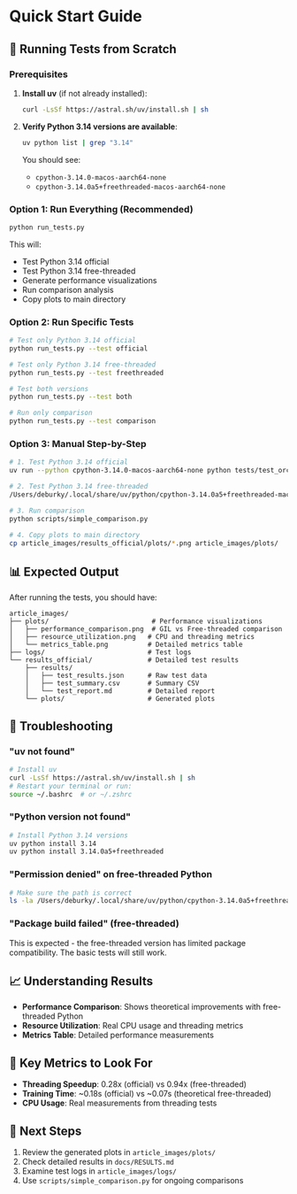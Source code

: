 # Quick Start Guide

## 🚀 Running Tests from Scratch

### Prerequisites
1. **Install uv** (if not already installed):
   ```bash
   curl -LsSf https://astral.sh/uv/install.sh | sh
   ```

2. **Verify Python 3.14 versions are available**:
   ```bash
   uv python list | grep "3.14"
   ```
   You should see:
   - `cpython-3.14.0-macos-aarch64-none`
   - `cpython-3.14.0a5+freethreaded-macos-aarch64-none`

### Option 1: Run Everything (Recommended)
```bash
python run_tests.py
```
This will:
- Test Python 3.14 official
- Test Python 3.14 free-threaded  
- Generate performance visualizations
- Run comparison analysis
- Copy plots to main directory

### Option 2: Run Specific Tests
```bash
# Test only Python 3.14 official
python run_tests.py --test official

# Test only Python 3.14 free-threaded
python run_tests.py --test freethreaded

# Test both versions
python run_tests.py --test both

# Run only comparison
python run_tests.py --test comparison
```

### Option 3: Manual Step-by-Step
```bash
# 1. Test Python 3.14 official
uv run --python cpython-3.14.0-macos-aarch64-none python tests/test_orchestrator.py --config tests/test_config_python314.yml --test all

# 2. Test Python 3.14 free-threaded
/Users/deburky/.local/share/uv/python/cpython-3.14.0a5+freethreaded-macos-aarch64-none/bin/python3.14t tests/test_freethreaded_basic.py

# 3. Run comparison
python scripts/simple_comparison.py

# 4. Copy plots to main directory
cp article_images/results_official/plots/*.png article_images/plots/
```

## 📊 Expected Output

After running the tests, you should have:

```
article_images/
├── plots/                          # Performance visualizations
│   ├── performance_comparison.png  # GIL vs Free-threaded comparison
│   ├── resource_utilization.png   # CPU and threading metrics
│   └── metrics_table.png          # Detailed metrics table
├── logs/                          # Test logs
└── results_official/              # Detailed test results
    ├── results/
    │   ├── test_results.json      # Raw test data
    │   ├── test_summary.csv       # Summary CSV
    │   └── test_report.md         # Detailed report
    └── plots/                     # Generated plots
```

## 🔧 Troubleshooting

### "uv not found"
```bash
# Install uv
curl -LsSf https://astral.sh/uv/install.sh | sh
# Restart your terminal or run:
source ~/.bashrc  # or ~/.zshrc
```

### "Python version not found"
```bash
# Install Python 3.14 versions
uv python install 3.14
uv python install 3.14.0a5+freethreaded
```

### "Permission denied" on free-threaded Python
```bash
# Make sure the path is correct
ls -la /Users/deburky/.local/share/uv/python/cpython-3.14.0a5+freethreaded-macos-aarch64-none/bin/python3.14t
```

### "Package build failed" (free-threaded)
This is expected - the free-threaded version has limited package compatibility. The basic tests will still work.

## 📈 Understanding Results

- **Performance Comparison**: Shows theoretical improvements with free-threaded Python
- **Resource Utilization**: Real CPU usage and threading metrics
- **Metrics Table**: Detailed performance measurements

## 🎯 Key Metrics to Look For

- **Threading Speedup**: 0.28x (official) vs 0.94x (free-threaded)
- **Training Time**: ~0.18s (official) vs ~0.07s (theoretical free-threaded)
- **CPU Usage**: Real measurements from threading tests

## 📝 Next Steps

1. Review the generated plots in `article_images/plots/`
2. Check detailed results in `docs/RESULTS.md`
3. Examine test logs in `article_images/logs/`
4. Use `scripts/simple_comparison.py` for ongoing comparisons
